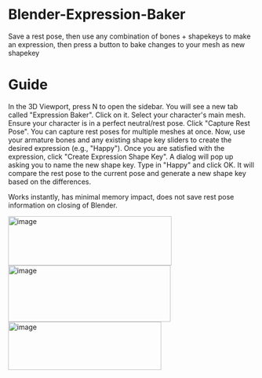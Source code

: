 # Blender-Expression-Baker
Save a rest pose, then use any combination of bones + shapekeys to make an expression, then press a button to bake changes to your mesh as new shapekey

# Guide
In the 3D Viewport, press N to open the sidebar.
You will see a new tab called "Expression Baker". Click on it.
Select your character's main mesh.
Ensure your character is in a perfect neutral/rest pose. Click "Capture Rest Pose".
You can capture rest poses for multiple meshes at once.
Now, use your armature bones and any existing shape key sliders to create the desired expression (e.g., "Happy").
Once you are satisfied with the expression, click "Create Expression Shape Key".
A dialog will pop up asking you to name the new shape key. Type in "Happy" and click OK.
It will compare the rest pose to the current pose and generate a new shape key based on the differences.

Works instantly, has minimal memory impact, does not save rest pose information on closing of Blender.

<img width="333" height="100" alt="image" src="https://github.com/user-attachments/assets/6df3c206-e102-4e51-a877-0a22c8bc1e7d" />
<img width="331" height="115" alt="image" src="https://github.com/user-attachments/assets/f505b362-4a21-427d-ad6b-0b04a94b3927" />
<img width="312" height="98" alt="image" src="https://github.com/user-attachments/assets/c59b7b0e-ecd9-409f-be8d-6b9c96f7094d" />
